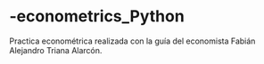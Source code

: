 # -econometrics_Python
Practica econométrica realizada con la guía del economista Fabián Alejandro Triana Alarcón. 
